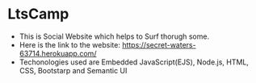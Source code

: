 # LtsCamp
- This is Social Website which helps to Surf thorugh some.
- Here is the link to the website: https://secret-waters-63714.herokuapp.com/
- Techonologies used are Embedded JavaScript(EJS), Node.js, HTML, CSS, Bootstarp and Semantic UI 
